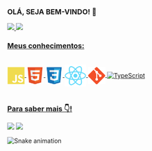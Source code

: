 ### OLÁ, SEJA BEM-VINDO! 👋

<div>
   <a href="https://github.com/vitorlopes523">
   <img height="180em" src="https://github-readme-stats.vercel.app/api?username=vitorlopes523&show_icons=true&theme=tokyonight&include_all_commits=true&count_private=true"/>
   <img height="180em" src="https://github-readme-stats.vercel.app/api/top-langs/?username=vitorlopes523&layout=compact&langs_count=6&theme=tokyonight"/>

</div>
   
### Meus conhecimentos:
<div style="display: inline_block"><br>
  <img align="center" alt="Js" height="40" width="40" src="https://raw.githubusercontent.com/devicons/devicon/master/icons/javascript/javascript-plain.svg">
  <img align="center" alt="HTML" height="40" width="40" src="https://raw.githubusercontent.com/devicons/devicon/master/icons/html5/html5-original.svg">
  <img align="center" alt="CSS" height="40" width="40" src="https://raw.githubusercontent.com/devicons/devicon/master/icons/css3/css3-original.svg">
  <img align="center" alt="React" height="50" width="50" src="https://raw.githubusercontent.com/devicons/devicon/master/icons/react/react-original.svg">
  <img align="center" alt="GIT" height="40" width="40" src="https://raw.githubusercontent.com/devicons/devicon/master/icons/git/git-original.svg">
  <img align="center" alt="TypeScript" height="40" width="40" src="https://cdn.iconscout.com/icon/free/png-256/typescript-1174965.png">
</div>
 
 <br>
 
  ### Para saber mais 👇!
<div> 
  <a href="https://www.linkedin.com/in/vitor-lopes-de-matos-657261230/" target="_blank"><img src="https://img.shields.io/badge/-LinkedIn-%230077B5?style=for-the-badge&logo=linkedin&logoColor=white" target="_blank"></a>
  <a href="https://www.linkedin.com/in/vitor-lopes-de-matos-657261230/" target="_blank"><img src="https://img.olhardigital.com.br/wp-content/uploads/2022/05/logo-instagram.jpg" target="_blank"></a>
 
  ![Snake animation](https://github.com/vitorlopes523/vitorlopes523/blob/output/github-contribution-grid-snake.svg)

</div>
